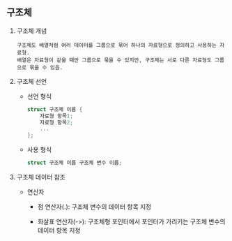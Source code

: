 ## 구조체

1. 구조체 개념

    ```
    구조체도 배열처럼 여러 데이터를 그룹으로 묶어 하나의 자료형으로 정의하고 사용하는 자료형.
    배열은 자료형이 같을 때만 그룹으로 묶을 수 있지만, 구조체는 서로 다른 자료형도 그룹으로 묶을 수 있음.
    ```

2. 구조체 선언

    - 선언 형식
    
        ```c
        struct 구조체 이름 {
            자료형 항목1;
            자료형 항목2;
            ...
        };
        ```
    
    - 사용 형식

        ```c
        struct 구조체 이름 구조체 변수 이름;
        ```

3. 구조체 데이터 참조

    - 연산자

        - 점 연산자(.): 구조체 변수의 데이터 항목 지정

        - 화살표 연산자(->): 구조체형 포인터에서 포인터가 가리키는 구조체 변수의 데이터 항목 지정
